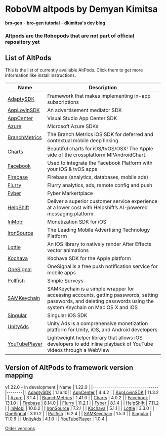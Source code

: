 # RoboVM altpods by Demyan Kimitsa
[**bro-gen**](https://github.com/dkimitsa/robovm-bro-gen) -
[**bro-gen tutorial**](https://dkimitsa.github.io/2017/10/19/bro-gen-tutorial/) -
[**dkimitsa's dev blog**](https://dkimitsa.github.io/)

### Altpods are the Robopods that are not part of official repository yet


## List of AltPods

This is the list of currently available AltPods. Click them to get more information like install instructions.

| Name                            | Description                                                                                                                                                        |
|---------------------------------|--------------------------------------------------------------------------------------------------------------------------------------------------------------------|
| [AdaptySDK](adapty/)            | Framework that makes implementing in-app subscriptions                                                                                                             |
| [AppLovinSDK](applovinsdk/)     | An advertisement mediator SDK                                                                                                                                      |
| [AppCenter](appcenter/)         | Visual Studio App Center SDK                                                                                                                                       |
| [Azure](azure/)                 | Microsoft Azure SDKs                                                                                                                                               |
| [BranchMetrics](branchmetrics/) | The Branch Metrics iOS SDK for deferred and contextual mobile deep linking                                                                                         |
| [Charts](charts/)               | Beautiful charts for iOS/tvOS/OSX! The Apple side of the crossplatform MPAndroidChart.                                                                             |
| [Facebook](facebook/)           | Used to integrate the Facebook Platform with your iOS & tvOS apps                                                                                                  |
| [Firebase](firebase/)           | Firebase (analytics, databases, mobile ads)                                                                                                                        |
| [Flurry](flurry/)               | Flurry analytics, ads, remote config and push                                                                                                                      |
| [Fyber](fyber/)                 | Fyber Markertplace                                                                                                                                                 |
| [HelpShift](helpshift/)         | Deliver a superior customer service experience at a lower cost with Helpshift’s AI-powered messaging platform.                                                     |
| [InMobi](inmobi/)               | Monetization SDK for iOS                                                                                                                                           |
| [IronSource](ironsource/)       | The Leading Mobile Advertising Technology Platform                                                                                                                 |
| [Lottie](lottie/)               | An iOS library to natively render After Effects vector animations                                                                                                  |
| [Kochava](kochava/)             | Kochava SDK for the Apple platform                                                                                                                                 |
| [OneSignal](onesignal/)         | OneSignal is a free push notification service for mobile apps                                                                                                      |
| [Pollfish](pollfish/)           | Simple Surveys                                                                                                                                                     |
| [SAMKeychain](samkeychain/)     | SAMKeychain is a simple wrapper for accessing accounts, getting passwords, setting passwords, and deleting passwords using the system Keychain on Mac OS X and iOS |
| [Singular](singular/)           | Singular iOS SDK                                                                                                                                                   |
| [UnityAds](unitryads/)          | Unity Ads is a comprehensive monetization platform for Unity, iOS, and Android developers                                                                          |
| [YouTubePlayer](youtube/)       | Lightweight helper library that allows iOS developers to add inline playback of YouTube videos through a WebView                                                   |


## Version of AltPods to framework version mapping

v1.22.0 - in development
| Name                            | 1.22.0 |
|---------------------------------|--------|
| [AdaptySDK](adapty/)            | 1.16.10|
| [AppCenter](appcenter/)         | 4.4.2  |
| [AppLovinSDK](applovinsdk/)     | 11.3.2 |
| [Azure](azure/)                 | 3.1.4  |
| [BranchMetrics](branchmetrics/) | 1.41.0 |
| [Charts](charts/)               | 4.0.2  |
| [Facebook](facebook/)           | 13.1.0 |
| [Firebase](firebase/)           | 8.14.0 |
| [Flurry](flurry/)               | 11.2.1 |
| [Fyber](fyber/)                 | 8.1.4  |
| [HelpShift](helpshift/)         | 7.11.2 |
| [InMobi](inmobi/)               | 10.0.2 |
| [IronSource](ironsource/)       | 7.2.1  |
| [Kochava](kochava/)             | 5.1.1  |
| [Lottie](lottie/)               | 3.3.0  |
| [OneSignal](onesignal/)         | 3.10.2 |
| [Pollfish](pollfish/)           | 6.2.4  |
| [SAMKeychain](samkeychain/)     | 1.5.3  |
| [Singular](singular/)           | 11.0.6 |
| [UnityAds](unityads/)           | 4.1.0  |
| [YouTubePlayer](youtube/)       | 1.0.4  |

[Older versions](CHANGELOG.md)